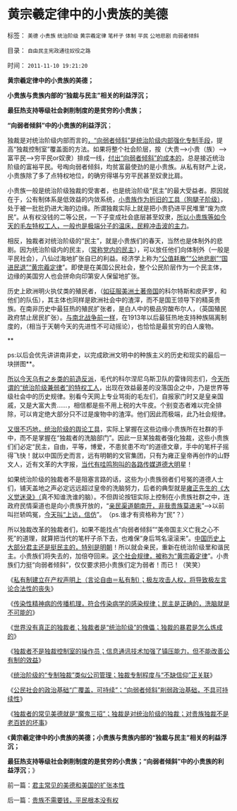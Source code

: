 # 黄宗羲定律中的小贵族的美德

标签： `美德` `小贵族` `统治阶级` `黄宗羲定律` `笔杆子` `体制` `平民` `公地悲剧` `向弱者倾斜` 

目录： `自由民主宪政通往奴役之路`

时间： `2011-11-10 19:21:20`

**黄宗羲定律中的小贵族的美德；**

**小贵族与贵族内部的“独裁与民主”相关的利益浮沉；**

**最狂热支持等级社会剥削制度的是贫穷的小贵族；**

**“向弱者倾斜”中的小贵族的利益浮沉**；

独裁是对统治阶级内部而言的[，“向弱者倾斜”是统治阶级内部强化专制手段](../../../2011/10/21/没有原罪论就没有中世纪的等级奴隶制社会.md)，提高“独裁控制室”覆盖面的方法。如果将整个社会阶层，按（大贵——>小贵（族）——>富平民——>穷平民or奴隶）排成一线，[付出“向弱者倾斜”的成本的](../../../2011/10/19/税收是极权之利器,民主从监督税权开始.md)，总是接近统治阶级的富裕平民。号啕向弱者倾斜，均贫富最使劲的是小贵族。从私有财产上说，小贵族除了多了点特权地位，的确穷得堪与穷平民甚至奴隶比肩。

小贵族一般是统治阶级独裁的受害者，也是统治阶级“民主”的最大受益者。原因就在于，公有制体系是低效益的内敛系统，[小贵族作为折旧的工具（狗腿子阶级）](../../../2010/9/24/罗马社会摆脱狗腿子工具阶级的经验和教训.md)，处于被一批批扔进大海的边缘。所谓独裁实际上就是把小贵扔进平民堆里“废为庶民”。从有权没钱的二等公民，一下子变成社会底层甚至奴隶，[所以小贵族等如今天的毛左特权工人，一般也是极端分子的温床，民粹冲击波的主力](../../../2011/11/4/民粹冲击波的凶险和成因.md)。

相反，独裁者对统治阶级的“民主”，就是小贵族们的春天，当然也是体制外的悲剧。因为统治阶级内的民主，（[常称党内的民主](../../../2009/9/13/三种利益体的民主设想构成天堂地狱史.md)），可以放任他们向体制外（一般是平民社会），八仙过海地扩张自已的利益。经济学上称为[“公值耗散”“公地悲剧”“国进民退”“黄宗羲定律](../../../2009/7/30/黄宗羲定律之体制内特权对国民利益的侵蚀.md)”。即使是在美国公民社会，整个公民阶层作为一个民主体，边缘的美国穷人也会拼命向印第安人保留地扩张。

历史上欧洲明火执仗类的殖民者，（[如征服美洲土著帝国](../../../2011/8/18/欧洲资本主义没有从美洲“资本积累”.md)的科尔特斯和皮萨罗，和他们的队伍），其主体也同样是欧洲社会中的渣滓，而不是国王领导下的精英贵族。在南非历史中最狂热的殖民扩张者，是白人中的极品穷酸布尔人，（英国殖民政府禁止居民扩张）。[与南北战争前一样](../../../2011/9/23/黑奴制度反思南北战争.md)，在1913年以后最狂热地支持种族隔离制度的，（相当于天朝今天的先进性不可动摇论），也恰恰是最贫穷的白人废物。

**

ps:以后会优先讲讲南非史，以完成欧洲文明中的种族主义的历史和现实的最后一块拼图**。

[所以今天乌有之乡类的前造反派](http://darthvad.blog.163.com/blog/static/53399470201082143559587/)，毛代的科尔涅尼乌斯卫队的雷锋同志们，[今天所谓的“统治阶级兼弱者”的特权工人](http://hi.baidu.com/darthchn/blog/item/cd63288e007daef3513d9299.html)，出现在效益最差的没落国企之中，乃是世界等级社会中的历史规律。别看今天网上专业骂街的毛左们，自报家门时又是皇亲国戚，又是大富大贵……，相信都是些不用上税的大牛皮。个别变态者难以完全排除，可以肯定绝大部分只不过是废物中的渣滓。他们因此而极端，此乃社会规律。

[又很不巧地，统治阶级的舆论工具](http://blog.sina.com.cn/s/blog_6557a84501010aad.html)，实际上掌握在这些边缘小贵族所在社群的手中，而不是掌握在“独裁者的洗脑部门”。因此一旦某独裁者强化独裁，这些小贵族们们必定“民主，自由，平等，博爱，不患贫患不均”的道德文章，手中的笔杆子摇得飞快！就以中国历史而言，远有明朝的文官集团，只有为雍正皇帝再创作的山野文人，近有文革的大字报，[当代有哇鸣狗叫的各路传媒道德大明](../../../2009/4/16/社会压力传递和媒体道德明星.md)星！

如果统治阶级的独裁者不是阻塞言路的话，这些为小贵族弱者们号冤的道德人士们，铺天盖地之声必定远远超过皇帝的洗脑努力，后者的典型就是[雍正先生的《大义觉迷录》（](../../../2010/3/3/《大义觉迷录》监督舆论.md)真不知谁洗谁的脑）。不但舆论按钮实际上控制在小贵族社群之中，连政府民情渠道也是向小贵族开放的，“[亲民渠道朝南开，非我贵族莫进来](../../../2009/8/21/官官能相卫之疏不间亲.md)”——>以前叫拦轿鸣冤，[今天叫“上访，信仿](../../../2009/8/20/不完善的法治也比完美的人治好.md)”。　（ps.谁才有资格称为“民”？）

所以独裁改革的独裁者们，如果不能找点“向弱者倾斜”“美帝国主义亡我之心不死”的道理，就算把当代的笔杆子杀下去，也难保“身后骂名滚滚来”。[中国历史上大部分君主还是挺民主的，特别是明朝](http://darthvad.blog.163.com/blog/static/5339947020094211013072/)！所以就会亲民，重新在统治阶级里和谐民主。小贵族们将失去的，加倍夺回来。[这个社会规律，被称为“黄宗羲定律](../../../2009/2/9/黄宗羲定律“老百姓尽量别折腾”.md)”。小贵族们力挺“向弱者倾斜”，仅仅要求把小贵族们定为弱者！而已！（笑笑）

《[私有制建立在产权声明上（言论自由＝私有制）；极左攻击人权，将导致极左言论合法性的丧失](../../../2011/11/8/私有制建立在产权彼此声明上，（言论自由＝私有制）.md)》

《[传染性精神病的传播机理，符合传染病学的感染规律；民主是正确的，洗脑就是不可能的](../../../2011/11/8/民主是正确的，洗脑就是不可能的.md)》

《[世界没有真正的独裁者；独裁者是“统治阶级”的傀儡；独裁的暴君是怎么炼成的](../../../2011/11/8/世界没有真正的独裁者；暴君是怎么炼成的？.md)》

《[独裁者不是独裁控制室的操作员；信息通讯技术加强了镇压能力，但不能改善公有制的效益](../../../2011/11/9/暴君是对那种人“施暴”？当上皇帝的杜甫.md)》

《[统治阶级的“专制独裁”类似公司管理；独裁专制程度与“不缺信仰”正关联](../../../2011/11/9/“专制独裁”类似公司管理模式.md)》

《[公民社会的政治基础“广覆盖，可持续”；“向弱者倾斜”削弱政治基础，不具可持续性](../../../2011/11/9/公民社会的政治基础广覆盖，经济基础可持续.md)》

《[独裁者的常见美德就是“魔鬼三招”；独裁是对统治阶级的独裁；对贵族独裁不是老百姓的坏事](../../../2011/11/10/君主常见的美德和美国的扩张本性.md)》

《**黄宗羲定律中的小贵族的美德；小贵族与贵族内部的“独裁与民主”相关的利益浮沉；**

**最狂热支持等级社会剥削制度的是贫穷的小贵族；“向弱者倾斜”中的小贵族的利益浮沉**；》



前一篇：[君主常见的美德和美国的扩张本性](../../../2011/11/10/君主常见的美德和美国的扩张本性.md)

后一篇：[贵族不需要钱，平民根本没有权](../../../2011/11/10/贵族不需要钱，平民根本没有权.md)